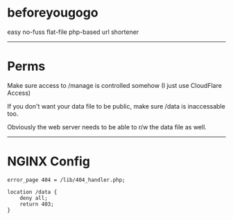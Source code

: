 # beforeyougogo
easy no-fuss flat-file php-based url shortener

---

# Perms
Make sure access to /manage is controlled somehow (I just use CloudFlare Access)

If you don't want your data file to be public, make sure /data is inaccessable too.

Obviously the web server needs to be able to r/w the data file as well.

---

# NGINX Config
```
error_page 404 = /lib/404_handler.php;

location /data {
    deny all;
    return 403;
} 
```